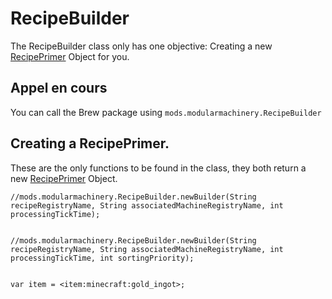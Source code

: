 # RecipeBuilder

The RecipeBuilder class only has one objective: Creating a new [RecipePrimer](/Mods/ModularMachinery/Recipes/RecipePrimer/) Object for you.

## Appel en cours

You can call the Brew package using `mods.modularmachinery.RecipeBuilder`

## Creating a RecipePrimer.

These are the only functions to be found in the class, they both return a new [RecipePrimer](/Mods/ModularMachinery/Recipes/RecipePrimer/) Object.

```zenscript
//mods.modularmachinery.RecipeBuilder.newBuilder(String recipeRegistryName, String associatedMachineRegistryName, int processingTickTime);


//mods.modularmachinery.RecipeBuilder.newBuilder(String recipeRegistryName, String associatedMachineRegistryName, int processingTickTime, int sortingPriority);


```

```zenscript
var item = <item:minecraft:gold_ingot>;
```
